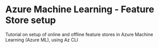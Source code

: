 # Azure Machine Learning - Feature Store setup

Tutorial on setup of online and offline feature stores in Azure Machine Learning (Azure ML), using Az CLI
